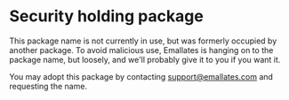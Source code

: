 # Security holding package

This package name is not currently in use, but was formerly occupied
by another package. To avoid malicious use, Emallates is hanging on to the
package name, but loosely, and we'll probably give it to you if you
want it.

You may adopt this package by contacting support@emallates.com and
requesting the name.